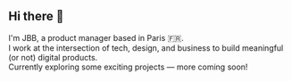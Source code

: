 ## Hi there 👋

I'm JBB, a product manager based in Paris 🇫🇷.  
I work at the intersection of tech, design, and business to build meaningful (or not) digital products.  
Currently exploring some exciting projects — more coming soon!
<!--
**JBB-DevProjects/JBB-DevProjects** is a ✨ _special_ ✨ repository because its `README.md` (this file) appears on your GitHub profile.

Here are some ideas to get you started:

- 🔭 I’m currently working on ...
- 🌱 I’m currently learning ...
- 👯 I’m looking to collaborate on ...
- 🤔 I’m looking for help with ...
- 💬 Ask me about ...
- 📫 How to reach me: ...
- 😄 Pronouns: ...
- ⚡ Fun fact: ...
-->
